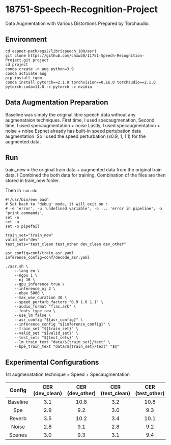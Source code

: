 # 18751-Speech-Recognition-Project
Data Augmentation with Various Distortions Prepared by Torchaudio.

## Environment
```
cd espnet-path/egs2/librispeech_100/asr1
git clone https://github.com/chxw20/11751-Speech-Recognition-Project.git project
cd project
conda create -n aug python=3.9
conda activate aug
pip install tqdm
conda install pytorch==2.1.0 torchvision==0.16.0 torchaudio==2.1.0 pytorch-cuda=11.8 -c pytorch -c nvidia
```
## Data Augmentation Preparation

Baseline was simply the original libre speech data without any augmenataion techniques.
First time, I used specaugmenation,
Second time, I used specaugmentation + noise
Lastly, I used specaugmentation + noise + noise
Espnet already has built-in speed pertubation data augmentation.
So I used the speed perturbation (x0.9, 1, 1.1) for the augmented data. 

## Run
train_new = the original train data + augmented data from the original train data.
I Combined the both data for training. 
Combination of the files are then stored in train_new folder.

Then in `run.sh`:
```
#!/usr/bin/env bash
# Set bash to 'debug' mode, it will exit on :
# -e 'error', -u 'undefined variable', -o ... 'error in pipeline', -x 'print commands',
set -e
set -u
set -o pipefail

train_set="train_new"
valid_set="dev"
test_sets="test_clean test_other dev_clean dev_other"

asr_config=conf/train_asr.yaml
inference_config=conf/decode_asr.yaml

./asr.sh \
    --lang en \
    --ngpu 1 \
    --nj 16 \
    --gpu_inference true \
    --inference_nj 2 \
    --nbpe 5000 \
    --max_wav_duration 30 \
    --speed_perturb_factors "0.9 1.0 1.1" \
    --audio_format "flac.ark" \
    --feats_type raw \
    --use_lm false \
    --asr_config "${asr_config}" \
    --inference_config "${inference_config}" \
    --train_set "${train_set}" \
    --valid_set "${valid_set}" \
    --test_sets "${test_sets}" \
    --lm_train_text "data/${train_set}/text" \
    --bpe_train_text "data/${train_set}/text" "$@"
```

## Experimental Configurations
1st augmenatation technique = Speed + Specaugmentation 

| Config | CER (dev_clean) | CER (dev_other) | CER (test_clean) | CER (test_other) |
|:------:|:---------------:|:---------------:|:----------------:|:----------------:|
|Baseline|3.1              |10.8             |3.2               |10.8              |
|Spe  |2.9              |9.2              |3.0               |9.3               |
|Reverb  |3.5              |10.2             |3.4               |10.1              |
|Noise   |2.8              |9.1              |2.8               |9.2               |
|Scenes  |3.0              |9.3              |3.1               |9.4               |
